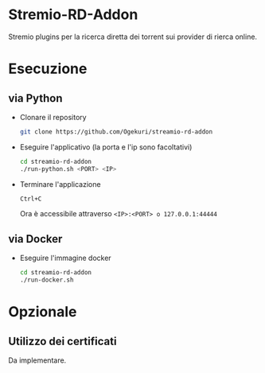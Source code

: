 # Stremio-RD-Addon

Stremio plugins per la ricerca diretta dei torrent sui provider di rierca online.

# Esecuzione

## via Python

- Clonare il repository
    ```sh
    git clone https://github.com/Ogekuri/streamio-rd-addon
    ```
- Eseguire l'applicativo (la porta e l'ip sono facoltativi)
    ```sh
    cd streamio-rd-addon
    ./run-python.sh <PORT> <IP>
    ````
- Terminare l'applicazione
    ```sh
    Ctrl+C
    ````
  Ora è accessibile attraverso `<IP>:<PORT> o 127.0.0.1:44444`

## via Docker

- Eseguire l'immagine docker
    ```sh
    cd streamio-rd-addon
    ./run-docker.sh
    ```
# Opzionale
## Utilizzo dei certificati

Da implementare.
